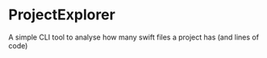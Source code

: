 # ProjectExplorer
A simple CLI tool to analyse how many swift files a project has (and lines of code)
